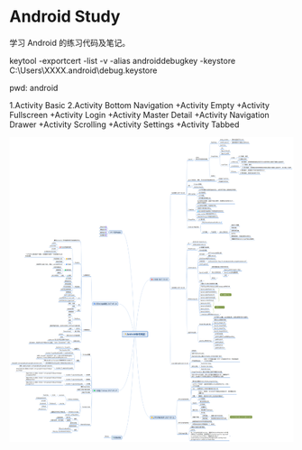 # Android Study
学习 Android 的练习代码及笔记。

keytool -exportcert -list -v -alias androiddebugkey -keystore C:\Users\XXXX\.android\debug.keystore

pwd: android

1.Activity Basic
2.Activity Bottom Navigation
+Activity Empty
+Activity Fullscreen
+Activity Login
+Activity Master Detail
+Activity Navigation Drawer
+Activity Scrolling
+Activity Settings
+Activity Tabbed

![Android Study](AndroidStudy.png)